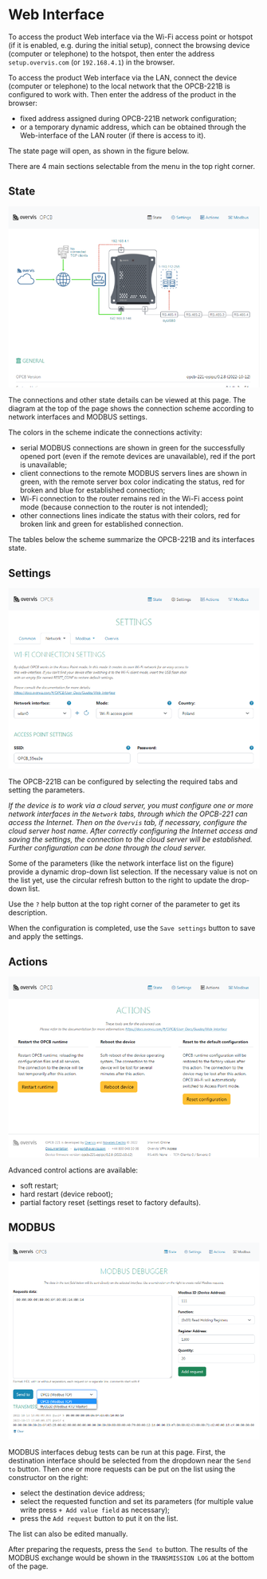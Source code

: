 # Web Interface

To access the product Web interface via the Wi-Fi access point or hotspot (if it is enabled, e.g. during the initial setup), connect the browsing device (computer or telephone) to the hotspot, then enter the address `setup.overvis.com` (or `192.168.4.1`) in the browser.

To access the product Web interface via the LAN, connect the device (computer or telephone) to the
local network that the OPCB-221B is configured to work with. Then enter the address of the product
in the browser:

- fixed address assigned during OPCB-221B network configuration;
- or a temporary dynamic address, which can be obtained through the Web-interface of the LAN router
  (if there is access to it).

The state page will open, as shown in the figure below.

There are 4 main sections selectable from the menu in the top right corner.

## State

![ OPCB-221 state page](./images/OPCB-state.png)

The connections and other state details can be viewed at this page. The diagram at the top of the page
shows the connection scheme according to network interfaces and MODBUS settings.

The colors in the scheme indicate the connections activity:
- serial MODBUS connections are shown in green for the successfully opened port (even if the remote devices are unavailable), red if the port is unavailable;
- client connections to the remote MODBUS servers lines are shown in green, with the remote server box color indicating the status, red for broken and blue for established connection;
- Wi-Fi connection to the router remains red in the Wi-Fi access point mode (because connection to the router is not intended);
- other connections lines indicate the status with their colors, red for broken link and green for established connection.

The tables below the scheme summarize the OPCB-221B and its interfaces state.

## Settings

![ OPCB-221 settings page](./images/OPCB-settings.png)

The OPCB-221B can be configured by selecting the required tabs and setting the parameters.

_If the device is to work via a cloud server, you must configure one or more network interfaces in
the `Network` tabs, through which the OPCB-221 can access the Internet. Then on the `Overvis` tab,
if necessary, configure the cloud server host name. After correctly configuring the Internet
access and saving the settings, the connection to the cloud server will be established. Further
configuration can be done through the cloud server._

Some of the parameters (like the network interface list on the figure) provide a dynamic drop-down list selection.
If the necessary value is not on the list yet, use the circular refresh button to the right to update the drop-down list.

Use the `?` help button at the top right corner of the parameter to get its description.

When the configuration is completed, use the `Save settings` button to save and apply the settings.

## Actions

![ OPCB-221 actions page](./images/OPCB-actions.png)

Advanced control actions are available:
- soft restart;
- hard restart (device reboot);
- partial factory reset (settings reset to factory defaults).

## MODBUS

![ OPCB-221 modbus page](./images/OPCB-modbus.png)

MODBUS interfaces debug tests can be run at this page. First, the destination interface should be selected from the dropdown near the `Send to` button. Then one or more requests can be put on the list using the constructor on the right:
- select the destination device address;
- select the requested function and set its parameters (for multiple value write press `+ Add value field` as necessary);
- press the `Add request` button to put it on the list.

The list can also be edited manually. 

After preparing the requests, press the `Send to` button. The results of the MODBUS exchange would be shown in the `TRANSMISSION LOG` at the bottom of the page.
